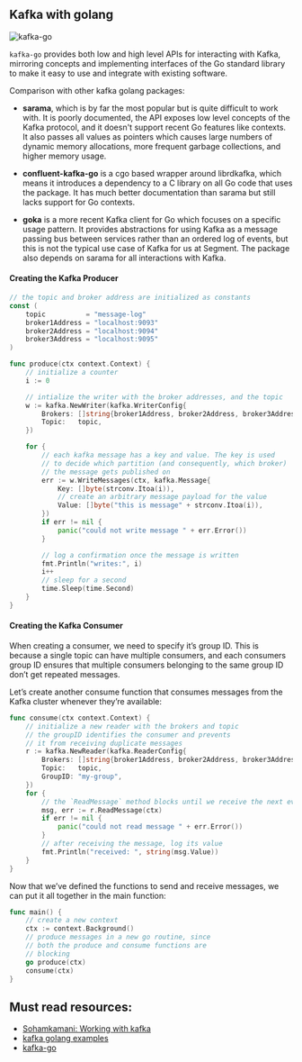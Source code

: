 ## Kafka with golang

![kafka-go](https://repository-images.githubusercontent.com/91830403/cdd95700-fa3e-11e9-91c9-3d18e49f1862)

`kafka-go` provides both low and high level APIs for interacting with Kafka, mirroring concepts and implementing interfaces of the Go standard library to make it easy to use and integrate with existing software.

Comparison with other kafka golang packages:

- <b>sarama</b>, which is by far the most popular but is quite difficult to work with. It is poorly documented, the API exposes low level concepts of the Kafka protocol, and it doesn't support recent Go features like contexts. It also passes all values as pointers which causes large numbers of dynamic memory allocations, more frequent garbage collections, and higher memory usage.

- <b>confluent-kafka-go</b> is a cgo based wrapper around librdkafka, which means it introduces a dependency to a C library on all Go code that uses the package. It has much better documentation than sarama but still lacks support for Go contexts.

- <b>goka</b> is a more recent Kafka client for Go which focuses on a specific usage pattern. It provides abstractions for using Kafka as a message passing bus between services rather than an ordered log of events, but this is not the typical use case of Kafka for us at Segment. The package also depends on sarama for all interactions with Kafka.

#### Creating the Kafka Producer

```go
// the topic and broker address are initialized as constants
const (
	topic          = "message-log"
	broker1Address = "localhost:9093"
	broker2Address = "localhost:9094"
	broker3Address = "localhost:9095"
)

func produce(ctx context.Context) {
	// initialize a counter
	i := 0

	// intialize the writer with the broker addresses, and the topic
	w := kafka.NewWriter(kafka.WriterConfig{
		Brokers: []string{broker1Address, broker2Address, broker3Address},
		Topic:   topic,
	})

	for {
		// each kafka message has a key and value. The key is used
		// to decide which partition (and consequently, which broker)
		// the message gets published on
		err := w.WriteMessages(ctx, kafka.Message{
			Key: []byte(strconv.Itoa(i)),
			// create an arbitrary message payload for the value
			Value: []byte("this is message" + strconv.Itoa(i)),
		})
		if err != nil {
			panic("could not write message " + err.Error())
		}

		// log a confirmation once the message is written
		fmt.Println("writes:", i)
		i++
		// sleep for a second
		time.Sleep(time.Second)
	}
}
```

#### Creating the Kafka Consumer

When creating a consumer, we need to specify it’s group ID. This is because a single topic can have multiple consumers, and each consumers group ID ensures that multiple consumers belonging to the same group ID don’t get repeated messages.

Let’s create another consume function that consumes messages from the Kafka cluster whenever they’re available:

```go
func consume(ctx context.Context) {
	// initialize a new reader with the brokers and topic
	// the groupID identifies the consumer and prevents
	// it from receiving duplicate messages
	r := kafka.NewReader(kafka.ReaderConfig{
		Brokers: []string{broker1Address, broker2Address, broker3Address},
		Topic:   topic,
		GroupID: "my-group",
	})
	for {
		// the `ReadMessage` method blocks until we receive the next event
		msg, err := r.ReadMessage(ctx)
		if err != nil {
			panic("could not read message " + err.Error())
		}
		// after receiving the message, log its value
		fmt.Println("received: ", string(msg.Value))
	}
}
```

Now that we’ve defined the functions to send and receive messages, we can put it all together in the main function:

```go
func main() {
	// create a new context
	ctx := context.Background()
	// produce messages in a new go routine, since
	// both the produce and consume functions are
	// blocking
	go produce(ctx)
	consume(ctx)
}
```

## Must read resources:

- [Sohamkamani: Working with kafka](https://www.sohamkamani.com/golang/working-with-kafka/)
- [kafka golang examples](https://golangexample.com/tag/kafka/)
- [kafka-go ](https://pkg.go.dev/github.com/segmentio/kafka-go#section-documentation)
